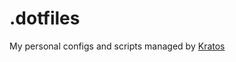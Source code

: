 .dotfiles
=========

My personal configs and scripts managed by [Kratos](https://github.com/chlorm/kratos)
